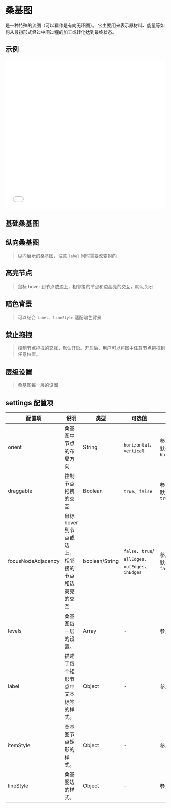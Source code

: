 # 桑基图

是一种特殊的流图（可以看作是有向无环图）。 它主要用来表示原材料、能量等如何从最初形式经过中间过程的加工或转化达到最终状态。

## 示例

<iframe width="100%" height="470" src="//jsfiddle.net/vecharts/tzm4bn8c/embedded/result,html,js/?bodyColor=fff" allowfullscreen="allowfullscreen" frameborder="0"></iframe>


## 基础桑基图

<vuep template="#basicSankey" :options="{ theme: 'vue', lineNumbers: false }"></vuep>

<script v-pre type="text/x-template" id="basicSankey">
<template>
  <ve-sankey-chart :data="chartData" :settings="settings" />
</template>

<script>
  module.exports = {
    created () {
      this.chartData = {
        dimensions: [
          { name: 'a' },
          { name: 'b' },
          { name: 'x' },
          { name: 'y' },
          { name: 'z' }
        ],
        measures: [
          { source: 'a', target: 'x', value: 5 },
          { source: 'a', target: 'y', value: 6 },
          { source: 'a', target: 'z', value: 7 },
          { source: 'b', target: 'x', value: 4 },
          { source: 'b', target: 'y', value: 6 },
          { source: 'b', target: 'z', value: 8 }
        ]
      }
      this.settings = {}
    }
  }
</script>

## 纵向桑基图

> 纵向展示的桑基图，注意 `label` 同时需要改变朝向

<vuep template="#verticalSankey" :options="{ theme: 'vue', lineNumbers: false }"></vuep>

<script v-pre type="text/x-template" id="verticalSankey">
<template>
  <ve-sankey-chart :data="chartData" :settings="settings" />
</template>

<script>
  module.exports = {
    created () {
      this.chartData = {
        dimensions: [
          { name: 'a' },
          { name: 'b' },
          { name: 'x' },
          { name: 'y' },
          { name: 'z' }
        ],
        measures: [
          { source: 'a', target: 'x', value: 5 },
          { source: 'a', target: 'y', value: 6 },
          { source: 'a', target: 'z', value: 7 },
          { source: 'b', target: 'x', value: 4 },
          { source: 'b', target: 'y', value: 6 },
          { source: 'b', target: 'z', value: 8 }
        ]
      }
      this.settings = {
        orient: 'vertical',
        label: {
          position: 'top'
        }
      }
    }
  }
</script>

## 高亮节点

> 鼠标 hover 到节点或边上，相邻接的节点和边高亮的交互，默认关闭

<vuep template="#highlightSankey" :options="{ theme: 'vue', lineNumbers: false }"></vuep>

<script v-pre type="text/x-template" id="highlightSankey">
<template>
  <ve-sankey-chart :data="chartData" :settings="settings" />
</template>

<script>
  module.exports = {
    created () {
      this.chartData = {
        dimensions: [
          { name: 'Canada' },
          { name: 'USA' },
          { name: 'Italy' },
          { name: 'France' },
          { name: 'Germany' },
          { name: 'Spain' }
        ],
        measures: [
          { source: 'Canada', target: 'France', value: 2230000 },
          { source: 'Canada', target: 'Germany', value: 1990000 },
          { source: 'Canada', target: 'Italy', value: 1180000 },
          { source: 'Canada', target: 'Spain', value: 990000 },
          { source: 'USA', target: 'France', value: 880000 },
          { source: 'USA', target: 'Germany', value: 2020000 },
          { source: 'USA', target: 'Spain', value: 1110000 }
        ]
      }
      this.settings = {
        emphasis: {
          focus: 'adjacency'
        }
      }
    }
  }
</script>

## 暗色背景

> 可以结合 `label`、`lineStyle` 适配暗色背景

<vuep template="#darkmodeSankey" :options="{ theme: 'vue', lineNumbers: false }"></vuep>

<script v-pre type="text/x-template" id="darkmodeSankey">
<template>
  <ve-sankey-chart :data="chartData" :settings="settings" :background-color="backgroundColor" />
</template>

<script>
  module.exports = {
    created () {
      this.chartData = {
        dimensions: [
          { name: 'Canada' },
          { name: 'USA' },
          { name: 'Italy' },
          { name: 'France' },
          { name: 'Germany' },
          { name: 'Spain' }
        ],
        measures: [
          { source: 'Canada', target: 'France', value: 2230000 },
          { source: 'Canada', target: 'Germany', value: 1990000 },
          { source: 'Canada', target: 'Italy', value: 1180000 },
          { source: 'Canada', target: 'Spain', value: 990000 },
          { source: 'USA', target: 'France', value: 880000 },
          { source: 'USA', target: 'Germany', value: 2020000 },
          { source: 'USA', target: 'Spain', value: 1110000 }
        ]
      }
      this.settings = {
        label: {
          normal: {
            color: '#fff'
          }
        },
        lineStyle: {
          normal: {
            opacity: 0.5
          }
        }
      }
      this.backgroundColor = '#0e2439'
    }
  }
</script>

## 禁止拖拽

> 控制节点拖拽的交互，默认开启。开启后，用户可以将图中任意节点拖拽到任意位置。

<vuep template="#disabledDrag" :options="{ theme: 'vue', lineNumbers: false }"></vuep>

<script v-pre type="text/x-template" id="disabledDrag">
<template>
  <ve-sankey-chart :data="chartData" :settings="settings" />
</template>

<script>
  module.exports = {
    created () {
      this.chartData = {
        dimensions: [
          { 'name': 'Total' },
          { 'name': 'Environment' },
          { 'name': 'Land use' },
          { 'name': 'Cocoa butter (Organic)' },
          { 'name': 'Cocoa mass (Organic)' },
          { 'name': 'Hazelnuts (Organic)' },
          { 'name': 'Cane sugar (Organic)' },
          { 'name': 'Vegetables (Organic)' },
          { 'name': 'Climate change' },
          { 'name': 'Harmful substances' },
          { 'name': 'Water use' },
          { 'name': 'Resource depletion' },
          { 'name': 'Refrigeration' },
          { 'name': 'Packaging' },
          { 'name': 'Human rights' },
          { 'name': 'Child labour' },
          { 'name': 'Coconut oil (Organic)' },
          { 'name': 'Forced labour' },
          { 'name': 'Health safety' },
          { 'name': 'Access to water' },
          { 'name': 'Freedom of association' },
          { 'name': 'Access to land' },
          { 'name': 'Sufficient wage' },
          { 'name': 'Equal rights migrants' },
          { 'name': 'Discrimination' },
          { 'name': 'Working hours' }
        ],
        measures: [
          { 'source': 'Total', 'target': 'Environment', 'value': 0.342284047256003 },
          { 'source': 'Environment', 'target': 'Land use', 'value': 0.32322870366987 },
          { 'source': 'Land use', 'target': 'Cocoa butter (Organic)', 'value': 0.177682517071359 },
          { 'source': 'Land use', 'target': 'Hazelnuts (Organic)', 'value': 0.00433076373512774 },
          { 'source': 'Land use', 'target': 'Vegetables (Organic)', 'value': 0.00100453712203756 },
          { 'source': 'Environment', 'target': 'Climate change', 'value': 0.0112886157414413 },
          { 'source': 'Climate change', 'target': 'Cocoa mass (Organic)', 'value': 0.00394686874786743 },
          { 'source': 'Climate change', 'target': 'Cane sugar (Organic)', 'value': 0.000315972058711838 },
          { 'source': 'Climate change', 'target': 'Vegetables (Organic)', 'value': 0.0000382757532567656 },
          { 'source': 'Environment', 'target': 'Harmful substances', 'value': 0.00604275542495656 },
          { 'source': 'Harmful substances', 'target': 'Cocoa butter (Organic)', 'value': 0.000330017607892127 },
          { 'source': 'Harmful substances', 'target': 'Cane sugar (Organic)', 'value': 0.000200138892990337 },
          { 'source': 'Harmful substances', 'target': 'Vegetables (Organic)', 'value': 0 },
          { 'source': 'Environment', 'target': 'Water use', 'value': 0.00148345269044703 },
          { 'source': 'Water use', 'target': 'Cocoa mass (Organic)', 'value': 0.000105714137908639 },
          { 'source': 'Water use', 'target': 'Hazelnuts (Organic)', 'value': 0.0000133452642581887 },
          { 'source': 'Water use', 'target': 'Vegetables (Organic)', 'value': 0.0000025136268682477 },
          { 'source': 'Environment', 'target': 'Resource depletion', 'value': 0.000240519729288764 },
          { 'source': 'Resource depletion', 'target': 'Cane sugar (Organic)', 'value': 0.000226237279345084 },
          { 'source': 'Resource depletion', 'target': 'Vegetables (Organic)', 'value': 0.0000142824499436793 },
          { 'source': 'Resource depletion', 'target': 'Cocoa butter (Organic)', 'value': 0 },
          { 'source': 'Environment', 'target': 'Refrigeration', 'value': 0 },
          { 'source': 'Environment', 'target': 'Packaging', 'value': 0 },
          { 'source': 'Total', 'target': 'Human rights', 'value': 0.307574096993239 },
          { 'source': 'Human rights', 'target': 'Child labour', 'value': 0.0410641202645833 },
          { 'source': 'Child labour', 'target': 'Hazelnuts (Organic)', 'value': 0.0105339381639722 },
          { 'source': 'Child labour', 'target': 'Coconut oil (Organic)', 'value': 0.00474399974233333 },
          { 'source': 'Child labour', 'target': 'Cane sugar (Organic)', 'value': 0.00388226450884445 },
          { 'source': 'Human rights', 'target': 'Forced labour', 'value': 0.0365458590642445 },
          { 'source': 'Forced labour', 'target': 'Hazelnuts (Organic)', 'value': 0.0114913076376389 },
          { 'source': 'Forced labour', 'target': 'Cocoa mass (Organic)', 'value': 0.00765230236575 },
          { 'source': 'Forced labour', 'target': 'Vegetables (Organic)', 'value': 0.00296668823626667 },
          { 'source': 'Human rights', 'target': 'Health safety', 'value': 0.0345435327843611 },
          { 'source': 'Health safety', 'target': 'Hazelnuts (Organic)', 'value': 0.0121419536385 },
          { 'source': 'Health safety', 'target': 'Cocoa butter (Organic)', 'value': 0.0056245892061 },
          { 'source': 'Health safety', 'target': 'Coconut oil (Organic)', 'value': 0.00361616847688889 },
          { 'source': 'Human rights', 'target': 'Access to water', 'value': 0.0340206659360667 },
          { 'source': 'Access to water', 'target': 'Cocoa mass (Organic)', 'value': 0.0105 },
          { 'source': 'Access to water', 'target': 'Cocoa butter (Organic)', 'value': 0.0089274160792 },
          { 'source': 'Access to water', 'target': 'Cane sugar (Organic)', 'value': 0.00333938149786667 },
          { 'source': 'Access to water', 'target': 'Vegetables (Organic)', 'value': 0.00314663377488889 },
          { 'source': 'Human rights', 'target': 'Freedom of association', 'value': 0.0320571523941667 },
          { 'source': 'Freedom of association', 'target': 'Hazelnuts (Organic)', 'value': 0.0132312483463611 },
          { 'source': 'Freedom of association', 'target': 'Cocoa mass (Organic)', 'value': 0.00510606573995 },
          { 'source': 'Freedom of association', 'target': 'Vegetables (Organic)', 'value': 0.00354321156324444 },
          { 'source': 'Freedom of association', 'target': 'Coconut oil (Organic)', 'value': 0 },
          { 'source': 'Human rights', 'target': 'Access to land', 'value': 0.0315022209894056 },
          { 'source': 'Access to land', 'target': 'Hazelnuts (Organic)', 'value': 0.00964970063322223 },
          { 'source': 'Access to land', 'target': 'Cocoa butter (Organic)', 'value': 0.0060110791848 },
          { 'source': 'Access to land', 'target': 'Vegetables (Organic)', 'value': 0.00264795594564445 },
          { 'source': 'Access to land', 'target': 'Coconut oil (Organic)', 'value': 0 },
          { 'source': 'Human rights', 'target': 'Sufficient wage', 'value': 0.0287776757227333 },
          { 'source': 'Sufficient wage', 'target': 'Cocoa mass (Organic)', 'value': 0.00883512456493333 },
          { 'source': 'Sufficient wage', 'target': 'Coconut oil (Organic)', 'value': 0.00347879026511111 },
          { 'source': 'Sufficient wage', 'target': 'Hazelnuts (Organic)', 'value': 0.00316254211388889 },
          { 'source': 'Sufficient wage', 'target': 'Cane sugar (Organic)', 'value': 0.00265674482391111 },
          { 'source': 'Human rights', 'target': 'Equal rights migrants', 'value': 0.0271146645119444 },
          { 'source': 'Equal rights migrants', 'target': 'Cocoa butter (Organic)', 'value': 0.0071042315061 },
          { 'source': 'Equal rights migrants', 'target': 'Hazelnuts (Organic)', 'value': 0.00601459775836111 },
          { 'source': 'Equal rights migrants', 'target': 'Coconut oil (Organic)', 'value': 0.00429185583138889 },
          { 'source': 'Equal rights migrants', 'target': 'Vegetables (Organic)', 'value': 0.00151077259688889 },
          { 'source': 'Human rights', 'target': 'Discrimination', 'value': 0.0211217763359833 },
          { 'source': 'Discrimination', 'target': 'Cocoa mass (Organic)', 'value': 0.00609671700306667 },
          { 'source': 'Discrimination', 'target': 'Coconut oil (Organic)', 'value': 0.00368119084494444 },
          { 'source': 'Discrimination', 'target': 'Cane sugar (Organic)', 'value': 0.00283706180951111 },
          { 'source': 'Discrimination', 'target': 'Hazelnuts (Organic)', 'value': 0.000872827909916666 },
          { 'source': 'Human rights', 'target': 'Working hours', 'value': 0.02082642898975 },
          { 'source': 'Working hours', 'target': 'Coconut oil (Organic)', 'value': 0.00359009052944444 },
          { 'source': 'Working hours', 'target': 'Vegetables (Organic)', 'value': 0.00212300379075556 },
          { 'source': 'Working hours', 'target': 'Cane sugar (Organic)', 'value': 0.000957528158533333 }
        ]
      }
      this.settings = {
        draggable: false
      }
    }
  }
</script>

## 层级设置

> 桑基图每一层的设置

<vuep template="#levelSetting" :options="{ theme: 'vue', lineNumbers: false }"></vuep>

<script v-pre type="text/x-template" id="levelSetting">
<template>
  <ve-sankey-chart :data="chartData" :settings="settings" />
</template>

<script>
  module.exports = {
    created () {
      this.chartData = {
        dimensions: [
          { 'name': 'Total' },
          { 'name': 'Environment' },
          { 'name': 'Land use' },
          { 'name': 'Cocoa butter (Organic)' },
          { 'name': 'Cocoa mass (Organic)' },
          { 'name': 'Hazelnuts (Organic)' },
          { 'name': 'Cane sugar (Organic)' },
          { 'name': 'Vegetables (Organic)' },
          { 'name': 'Climate change' },
          { 'name': 'Harmful substances' },
          { 'name': 'Water use' },
          { 'name': 'Resource depletion' },
          { 'name': 'Refrigeration' },
          { 'name': 'Packaging' },
          { 'name': 'Human rights' },
          { 'name': 'Child labour' },
          { 'name': 'Coconut oil (Organic)' },
          { 'name': 'Forced labour' },
          { 'name': 'Health safety' },
          { 'name': 'Access to water' },
          { 'name': 'Freedom of association' },
          { 'name': 'Access to land' },
          { 'name': 'Sufficient wage' },
          { 'name': 'Equal rights migrants' },
          { 'name': 'Discrimination' },
          { 'name': 'Working hours' }
        ],
        measures: [
          { 'source': 'Total', 'target': 'Environment', 'value': 0.342284047256003 },
          { 'source': 'Environment', 'target': 'Land use', 'value': 0.32322870366987 },
          { 'source': 'Land use', 'target': 'Cocoa butter (Organic)', 'value': 0.177682517071359 },
          { 'source': 'Land use', 'target': 'Hazelnuts (Organic)', 'value': 0.00433076373512774 },
          { 'source': 'Land use', 'target': 'Vegetables (Organic)', 'value': 0.00100453712203756 },
          { 'source': 'Environment', 'target': 'Climate change', 'value': 0.0112886157414413 },
          { 'source': 'Climate change', 'target': 'Cocoa mass (Organic)', 'value': 0.00394686874786743 },
          { 'source': 'Climate change', 'target': 'Cane sugar (Organic)', 'value': 0.000315972058711838 },
          { 'source': 'Climate change', 'target': 'Vegetables (Organic)', 'value': 0.0000382757532567656 },
          { 'source': 'Environment', 'target': 'Harmful substances', 'value': 0.00604275542495656 },
          { 'source': 'Harmful substances', 'target': 'Cocoa butter (Organic)', 'value': 0.000330017607892127 },
          { 'source': 'Harmful substances', 'target': 'Cane sugar (Organic)', 'value': 0.000200138892990337 },
          { 'source': 'Harmful substances', 'target': 'Vegetables (Organic)', 'value': 0 },
          { 'source': 'Environment', 'target': 'Water use', 'value': 0.00148345269044703 },
          { 'source': 'Water use', 'target': 'Cocoa mass (Organic)', 'value': 0.000105714137908639 },
          { 'source': 'Water use', 'target': 'Hazelnuts (Organic)', 'value': 0.0000133452642581887 },
          { 'source': 'Water use', 'target': 'Vegetables (Organic)', 'value': 0.0000025136268682477 },
          { 'source': 'Environment', 'target': 'Resource depletion', 'value': 0.000240519729288764 },
          { 'source': 'Resource depletion', 'target': 'Cane sugar (Organic)', 'value': 0.000226237279345084 },
          { 'source': 'Resource depletion', 'target': 'Vegetables (Organic)', 'value': 0.0000142824499436793 },
          { 'source': 'Resource depletion', 'target': 'Cocoa butter (Organic)', 'value': 0 },
          { 'source': 'Environment', 'target': 'Refrigeration', 'value': 0 },
          { 'source': 'Environment', 'target': 'Packaging', 'value': 0 },
          { 'source': 'Total', 'target': 'Human rights', 'value': 0.307574096993239 },
          { 'source': 'Human rights', 'target': 'Child labour', 'value': 0.0410641202645833 },
          { 'source': 'Child labour', 'target': 'Hazelnuts (Organic)', 'value': 0.0105339381639722 },
          { 'source': 'Child labour', 'target': 'Coconut oil (Organic)', 'value': 0.00474399974233333 },
          { 'source': 'Child labour', 'target': 'Cane sugar (Organic)', 'value': 0.00388226450884445 },
          { 'source': 'Human rights', 'target': 'Forced labour', 'value': 0.0365458590642445 },
          { 'source': 'Forced labour', 'target': 'Hazelnuts (Organic)', 'value': 0.0114913076376389 },
          { 'source': 'Forced labour', 'target': 'Cocoa mass (Organic)', 'value': 0.00765230236575 },
          { 'source': 'Forced labour', 'target': 'Vegetables (Organic)', 'value': 0.00296668823626667 },
          { 'source': 'Human rights', 'target': 'Health safety', 'value': 0.0345435327843611 },
          { 'source': 'Health safety', 'target': 'Hazelnuts (Organic)', 'value': 0.0121419536385 },
          { 'source': 'Health safety', 'target': 'Cocoa butter (Organic)', 'value': 0.0056245892061 },
          { 'source': 'Health safety', 'target': 'Coconut oil (Organic)', 'value': 0.00361616847688889 },
          { 'source': 'Human rights', 'target': 'Access to water', 'value': 0.0340206659360667 },
          { 'source': 'Access to water', 'target': 'Cocoa mass (Organic)', 'value': 0.0105 },
          { 'source': 'Access to water', 'target': 'Cocoa butter (Organic)', 'value': 0.0089274160792 },
          { 'source': 'Access to water', 'target': 'Cane sugar (Organic)', 'value': 0.00333938149786667 },
          { 'source': 'Access to water', 'target': 'Vegetables (Organic)', 'value': 0.00314663377488889 },
          { 'source': 'Human rights', 'target': 'Freedom of association', 'value': 0.0320571523941667 },
          { 'source': 'Freedom of association', 'target': 'Hazelnuts (Organic)', 'value': 0.0132312483463611 },
          { 'source': 'Freedom of association', 'target': 'Cocoa mass (Organic)', 'value': 0.00510606573995 },
          { 'source': 'Freedom of association', 'target': 'Vegetables (Organic)', 'value': 0.00354321156324444 },
          { 'source': 'Freedom of association', 'target': 'Coconut oil (Organic)', 'value': 0 },
          { 'source': 'Human rights', 'target': 'Access to land', 'value': 0.0315022209894056 },
          { 'source': 'Access to land', 'target': 'Hazelnuts (Organic)', 'value': 0.00964970063322223 },
          { 'source': 'Access to land', 'target': 'Cocoa butter (Organic)', 'value': 0.0060110791848 },
          { 'source': 'Access to land', 'target': 'Vegetables (Organic)', 'value': 0.00264795594564445 },
          { 'source': 'Access to land', 'target': 'Coconut oil (Organic)', 'value': 0 },
          { 'source': 'Human rights', 'target': 'Sufficient wage', 'value': 0.0287776757227333 },
          { 'source': 'Sufficient wage', 'target': 'Cocoa mass (Organic)', 'value': 0.00883512456493333 },
          { 'source': 'Sufficient wage', 'target': 'Coconut oil (Organic)', 'value': 0.00347879026511111 },
          { 'source': 'Sufficient wage', 'target': 'Hazelnuts (Organic)', 'value': 0.00316254211388889 },
          { 'source': 'Sufficient wage', 'target': 'Cane sugar (Organic)', 'value': 0.00265674482391111 },
          { 'source': 'Human rights', 'target': 'Equal rights migrants', 'value': 0.0271146645119444 },
          { 'source': 'Equal rights migrants', 'target': 'Cocoa butter (Organic)', 'value': 0.0071042315061 },
          { 'source': 'Equal rights migrants', 'target': 'Hazelnuts (Organic)', 'value': 0.00601459775836111 },
          { 'source': 'Equal rights migrants', 'target': 'Coconut oil (Organic)', 'value': 0.00429185583138889 },
          { 'source': 'Equal rights migrants', 'target': 'Vegetables (Organic)', 'value': 0.00151077259688889 },
          { 'source': 'Human rights', 'target': 'Discrimination', 'value': 0.0211217763359833 },
          { 'source': 'Discrimination', 'target': 'Cocoa mass (Organic)', 'value': 0.00609671700306667 },
          { 'source': 'Discrimination', 'target': 'Coconut oil (Organic)', 'value': 0.00368119084494444 },
          { 'source': 'Discrimination', 'target': 'Cane sugar (Organic)', 'value': 0.00283706180951111 },
          { 'source': 'Discrimination', 'target': 'Hazelnuts (Organic)', 'value': 0.000872827909916666 },
          { 'source': 'Human rights', 'target': 'Working hours', 'value': 0.02082642898975 },
          { 'source': 'Working hours', 'target': 'Coconut oil (Organic)', 'value': 0.00359009052944444 },
          { 'source': 'Working hours', 'target': 'Vegetables (Organic)', 'value': 0.00212300379075556 },
          { 'source': 'Working hours', 'target': 'Cane sugar (Organic)', 'value': 0.000957528158533333 }
        ]
      }
      this.settings = {
        draggable: false,
        levels: [
          {
            depth: 0,
            itemStyle: {
              color: '#fbb4ae'
            },
            lineStyle: {
              color: 'source',
              opacity: 0.6
            }
          },
          {
            depth: 1,
            itemStyle: {
              color: '#b3cde3'
            },
            lineStyle: {
              color: 'source',
              opacity: 0.6
            }
          },
          {
            depth: 2,
            itemStyle: {
              color: '#ccebc5'
            },
            lineStyle: {
              color: 'source',
              opacity: 0.6
            }
          },
          {
            depth: 3,
            itemStyle: {
              color: '#decbe4'
            },
            lineStyle: {
              color: 'source',
              opacity: 0.6
            }
          }
        ]
      }
    }
  }
</script>

## settings 配置项

| 配置项 | 说明 | 类型 | 可选值 | 用法 |
| --- | --- | --- | --- | ---- |
| orient | 桑基图中节点的布局方向 | String | `horizontal`、`vertical` | 参见[文档](https://echarts.apache.org/zh/option.html#series-sankey.orient)，默认值为 `horizontal` |
| draggable | 控制节点拖拽的交互 | Boolean | `true`、`false` | 参见[文档](https://echarts.apache.org/zh/option.html#series-sankey.draggable)，默认值为 `true` |
| focusNodeAdjacency | 鼠标 hover 到节点或边上，相邻接的节点和边高亮的交互 | boolean/String | `false`、`true`/ `allEdges`、`outEdges`、`inEdges` | 参见[文档](https://echarts.apache.org/zh/option.html#series-sankey.focusNodeAdjacency)，默认值为 `fasle` |
| levels | 桑基图每一层的设置。 | Array | - | 参见[文档](https://echarts.apache.org/zh/option.html#series-sankey.levels) |
| label | 描述了每个矩形节点中文本标签的样式。 | Object | - | 参见[文档](https://echarts.apache.org/zh/option.html#series-sankey.label) |
| itemStyle | 桑基图节点矩形的样式。 | Object | - | 参见[文档](https://echarts.apache.org/zh/option.html#series-sankey.itemStyle) |
| lineStyle | 桑基图边的样式。 | Object | - | 参见[文档](https://echarts.apache.org/zh/option.html#series-sankey.lineStyle) |
